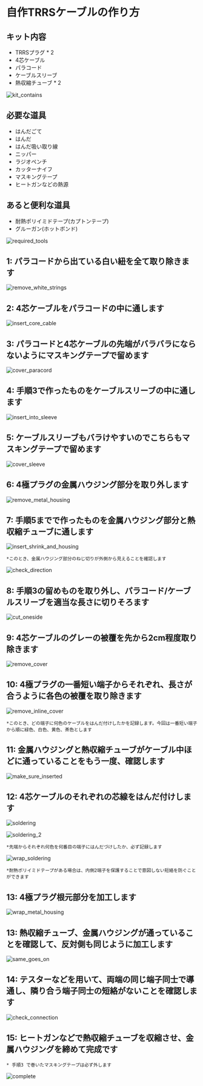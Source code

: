 # 自作TRRSケーブルの作り方

## キット内容
 - TRRSプラグ * 2
 - 4芯ケーブル
 - パラコード
 - ケーブルスリーブ
 - 熱収縮チューブ * 2

![kit_contains](images/IMG_2267.jpg)

## 必要な道具
 - はんだごて
 - はんだ
 - はんだ吸い取り線
 - ニッパー
 - ラジオペンチ
 - カッターナイフ
 - マスキングテープ
 - ヒートガンなどの熱源

## あると便利な道具
 - 耐熱ポリイミドテープ(カプトンテープ)
 - グルーガン(ホットボンド)

![required_tools](images/IMG_2266.jpg)

## 1: パラコードから出ている白い紐を全て取り除きます

![remove_white_strings](images/IMG_2270.jpg)

## 2: 4芯ケーブルをパラコードの中に通します

![insert_core_cable](images/IMG_2271.jpg)

## 3: パラコードと4芯ケーブルの先端がバラバラにならないようにマスキングテープで留めます

![cover_paracord](images/IMG_2103.jpg)

## 4: 手順3で作ったものをケーブルスリーブの中に通します

![insert_into_sleeve](images/IMG_2106.jpg)

## 5: ケーブルスリーブもバラけやすいのでこちらもマスキングテープで留めます

![cover_sleeve](images/IMG_2107.jpg)

## 6: 4極プラグの金属ハウジング部分を取り外します

![remove_metal_housing](images/IMG_2399.jpg)

## 7: 手順5までで作ったものを金属ハウジング部分と熱収縮チューブに通します

![insert_shrink_and_housing](images/IMG_2403.jpg)

	*このとき、金属ハウジング部分のねじ切りが外側から見えることを確認します

![check_direction](images/IMG_2404.jpg)

## 8: 手順3の留めものを取り外し、パラコード/ケーブルスリーブを適当な長さに切りそろます

![cut_oneside](images/IMG_2274.jpg)

## 9: 4芯ケーブルのグレーの被覆を先から2cm程度取り除きます

![remove_cover](images/IMG_2400.jpg)

## 10: 4極プラグの一番短い端子からそれぞれ、長さが合うように各色の被覆を取り除きます

![remove_inline_cover](images/IMG_2401.jpg)

	*このとき、どの端子に何色のケーブルをはんだ付けしたかを記録します。今回は一番短い端子から順に緑色、白色、黄色、茶色とします

## 11: 金属ハウジングと熱収縮チューブがケーブル中ほどに通っていることをもう一度、確認します

![make_sure_inserted](images/IMG_2405.jpg)

## 12: 4芯ケーブルのそれぞれの芯線をはんだ付けします

![soldering](images/IMG_2406.jpg)

![soldering_2](images/IMG_2408.jpg)

	*先端からそれぞれ何色を何番目の端子にはんだづけしたか、必ず記録します

![wrap_soldering](images/IMG_2407.jpg)

	*耐熱ポリイミドテープがある場合は、内側2端子を保護することで意図しない短絡を防ぐことができます

## 13: 4極プラグ根元部分を加工します

![wrap_metal_housing](images/IMG_2409.jpg)

## 13: 熱収縮チューブ、金属ハウジングが通っていることを確認して、反対側も同じように加工します

![same_goes_on](images/IMG_2410.jpg)

## 14: テスターなどを用いて、両端の同じ端子同士で導通し、隣り合う端子同士の短絡がないことを確認します

![check_connection](images/IMG_2411.jpg)

## 15: ヒートガンなどで熱収縮チューブを収縮させ、金属ハウジングを締めて完成です
	* 手順3 で巻いたマスキングテープは必ず外します

![complete](images/IMG_2413.jpg)
